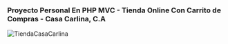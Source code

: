 ### Proyecto Personal En PHP MVC - Tienda Online Con Carrito de Compras - Casa Carlina, C.A

![TiendaCasaCarlina](http://gisbeltorres.online/assets/gif/CasaCarlina.GIF)


